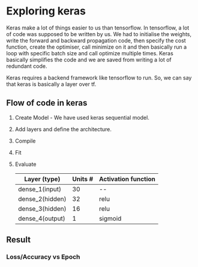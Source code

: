 # Exploring keras

Keras make a lot of things easier to us than tensorflow. In tensorflow, a lot of code was supposed to be written by us. We had to initialise the weights, write the forward and backward propagation code, then specify the cost function, create the optimiser, call minimize on it and then basically run a loop with specific batch size and call optimize multiple times. Keras basically simplifies the code and we are saved from writing a lot of redundant code. 

Keras requires a backend framework like tensorflow to run. So, we can say that keras is basically a layer over tf.

## Flow of code in keras

1. Create Model - We have used keras sequential model.
2. Add layers and define the architecture.
4. Compile
5. Fit
6. Evaluate 

      |Layer (type)|Units #|Activation function|
      |---|---|---|
      |dense_1(input)|30|--|
      |dense_2(hidden)|32|relu|
      |dense_3(hidden)|16|relu|
      |dense_4(output)|1|sigmoid|

## Result

### Loss/Accuracy vs Epoch

